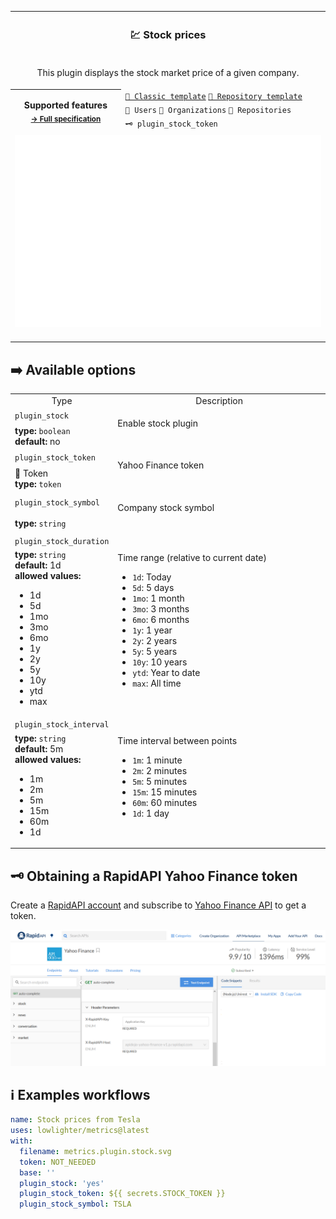 <!--header-->
<table>
  <tr><th colspan="2"><h3>💹 Stock prices</h3></th></tr>
  <tr><td colspan="2" align="center"><p>This plugin displays the stock market price of a given company.</p>
</td></tr>
  <tr>
    <th rowspan="3">Supported features<br><sub><a href="metadata.yml">→ Full specification</a></sub></th>
    <td><a href="/source/templates/classic"><code>📗 Classic template</code></a> <a href="/source/templates/repository"><code>📘 Repository template</code></a></td>
  </tr>
  <tr>
    <td><code>👤 Users</code> <code>👥 Organizations</code> <code>📓 Repositories</code></td>
  </tr>
  <tr>
    <td><code>🗝️ plugin_stock_token</code></td>
  </tr>
  <tr>
    <td colspan="2" align="center">
      <img src="https://github.com/lowlighter/metrics/blob/examples/metrics.plugin.stock.svg" alt=""></img>
      <img width="900" height="1" alt="">
    </td>
  </tr>
</table>
<!--/header-->

## ➡️ Available options

<!--options-->
<table>
  <tr>
    <td align="center" nowrap="nowrap">Type</i></td><td align="center" nowrap="nowrap">Description</td>
  </tr>
  <tr>
    <td nowrap="nowrap"><code>plugin_stock</code></td>
    <td rowspan="2"><p>Enable stock plugin</p>
<img width="900" height="1" alt=""></td>
  </tr>
  <tr>
    <td nowrap="nowrap"><b>type:</b> <code>boolean</code>
<br>
<b>default:</b> no<br></td>
  </tr>
  <tr>
    <td nowrap="nowrap"><code>plugin_stock_token</code></td>
    <td rowspan="2"><p>Yahoo Finance token</p>
<img width="900" height="1" alt=""></td>
  </tr>
  <tr>
    <td nowrap="nowrap">🔐 Token<br>
<b>type:</b> <code>token</code>
<br></td>
  </tr>
  <tr>
    <td nowrap="nowrap"><code>plugin_stock_symbol</code></td>
    <td rowspan="2"><p>Company stock symbol</p>
<img width="900" height="1" alt=""></td>
  </tr>
  <tr>
    <td nowrap="nowrap"><b>type:</b> <code>string</code>
<br></td>
  </tr>
  <tr>
    <td nowrap="nowrap"><code>plugin_stock_duration</code></td>
    <td rowspan="2"><p>Time range (relative to current date)</p>
<ul>
<li><code>1d</code>: Today</li>
<li><code>5d</code>: 5 days</li>
<li><code>1mo</code>: 1 month</li>
<li><code>3mo</code>: 3 months</li>
<li><code>6mo</code>: 6 months</li>
<li><code>1y</code>: 1 year</li>
<li><code>2y</code>: 2 years</li>
<li><code>5y</code>: 5 years</li>
<li><code>10y</code>: 10 years</li>
<li><code>ytd</code>: Year to date</li>
<li><code>max</code>: All time</li>
</ul>
<img width="900" height="1" alt=""></td>
  </tr>
  <tr>
    <td nowrap="nowrap"><b>type:</b> <code>string</code>
<br>
<b>default:</b> 1d<br>
<b>allowed values:</b><ul><li>1d</li><li>5d</li><li>1mo</li><li>3mo</li><li>6mo</li><li>1y</li><li>2y</li><li>5y</li><li>10y</li><li>ytd</li><li>max</li></ul></td>
  </tr>
  <tr>
    <td nowrap="nowrap"><code>plugin_stock_interval</code></td>
    <td rowspan="2"><p>Time interval between points</p>
<ul>
<li><code>1m</code>: 1 minute</li>
<li><code>2m</code>: 2 minutes</li>
<li><code>5m</code>: 5 minutes</li>
<li><code>15m</code>: 15 minutes</li>
<li><code>60m</code>: 60 minutes</li>
<li><code>1d</code>: 1 day</li>
</ul>
<img width="900" height="1" alt=""></td>
  </tr>
  <tr>
    <td nowrap="nowrap"><b>type:</b> <code>string</code>
<br>
<b>default:</b> 5m<br>
<b>allowed values:</b><ul><li>1m</li><li>2m</li><li>5m</li><li>15m</li><li>60m</li><li>1d</li></ul></td>
  </tr>
</table>
<!--/options-->

## 🗝️ Obtaining a RapidAPI Yahoo Finance token

Create a [RapidAPI account](https://rapidapi.com) and subscribe to [Yahoo Finance API](https://rapidapi.com/apidojo/api/yahoo-finance1) to get a token.

![RapidAPI token](/.github/readme/imgs/plugin_stock_token.png)

## ℹ️ Examples workflows

<!--examples-->
```yaml
name: Stock prices from Tesla
uses: lowlighter/metrics@latest
with:
  filename: metrics.plugin.stock.svg
  token: NOT_NEEDED
  base: ''
  plugin_stock: 'yes'
  plugin_stock_token: ${{ secrets.STOCK_TOKEN }}
  plugin_stock_symbol: TSLA

```
<!--/examples-->

